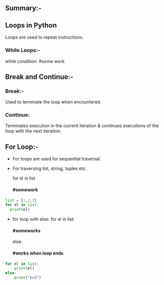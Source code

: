 ## Summary:-


## Loops in Python
Loops are used to repeat instructions.

### While Loops:-

while condition:
  #some work

## Break and Continue:-

### Break:-
Used to terminate the loop when encountered.

### Continue:
Terminates execution in the current iteration & continues executions of the loop with the next iteration.

## For Loop:-
* For loops are used for sequential traversal.
* For traversing list, string, tuples etc.

  for el in list
    #### #somework
```python
list = [1,2,3]
for el in list:
  print(el)
```

* for loop with else:
  for el in list:
  #### #someworks
  else:
    #### #works when loop ends
```python
for el in list:
    print(el)
else:
    print("End")



















